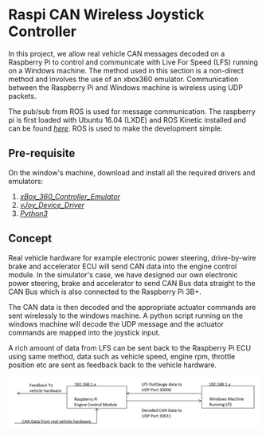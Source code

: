 # Raspi CAN Wireless Joystick Controller

In this project, we allow real vehicle CAN messages decoded on a Raspberry Pi to control and communicate with Live For Speed (LFS) running on a Windows machine. The method used in this section is a non-direct method and involves the use of an xbox360 emulator. Communication between the Raspberry Pi and Windows machine is wireless using UDP packets.

The pub/sub from ROS is used for message communication. The raspberry pi is first loaded with Ubuntu 16.04 (LXDE) and ROS Kinetic installed and can be found [_here_](https://downloads.ubiquityrobotics.com/pi.html). ROS is used to make the development simple.

## Pre-requisite
On the window's machine, download and install all the required drivers and emulators:

1. [_xBox_360_Controller_Emulator_](https://www.x360ce.com/)
2. [_vJoy_Device_Driver_](http://vjoystick.sourceforge.net/joomla256.02/index.php/download-a-install/download)
3. [_Python3_](https://www.python.org/downloads/)

## Concept

Real vehicle hardware for example electronic power steering, drive-by-wire brake and accelerator ECU will send CAN data into the engine control module. In the simulator's case, we have designed our own electronic power steering, brake and accelerator to send CAN Bus data straight to the CAN Bus which is also connected to the Raspberry Pi 3B+.

The CAN data is then decoded and the appropriate actuator commands are sent wirelessly to the windows machine. A python script running on the windows machine will decode the UDP message and the actuator commands are mapped into the joystick input. 

A rich amount of data from LFS can be sent back to the Raspberry Pi ECU using same method, data such as vehicle speed, engine rpm, throttle position etc are sent as feedback back to the vehicle hardware.

![High Level Explanation](/images/high_level.jpg)
